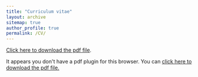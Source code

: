 ```yaml
---
title: "Curriculum vitae"
layout: archive
sitemap: true
author_profile: true
permalink: /CV/
---
```


[Click here to download the pdf file](/assets/documents/CVWebsite.pdf).

<object data="/assets/documents/CVWebsite.pdf" type="application/pdf" width="100%" height="70px"> 
  <p>It appears you don't have a pdf plugin for this browser.
  You can <a href="/assets/documents/CVWebsite.pdf">click here to
  download the pdf file.</a></p>  
</object>
